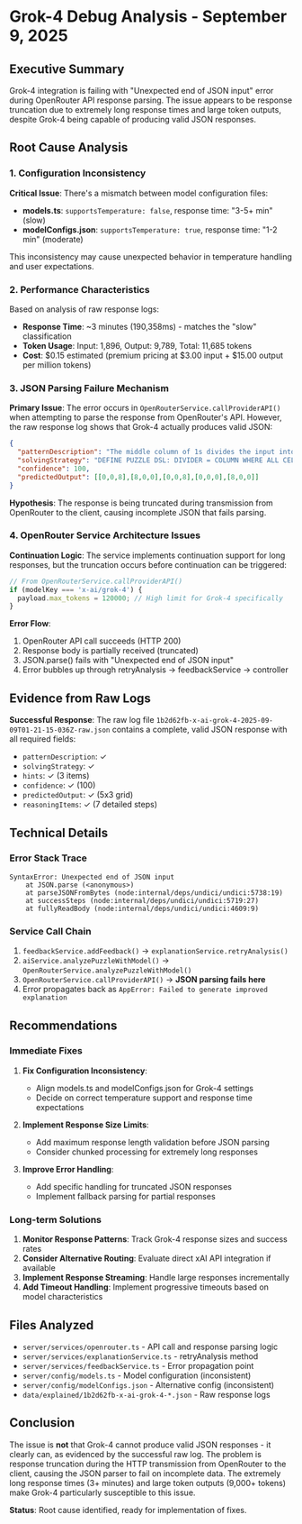 # Grok-4 Debug Analysis - September 9, 2025

## Executive Summary

Grok-4 integration is failing with "Unexpected end of JSON input" error during OpenRouter API response parsing. The issue appears to be response truncation due to extremely long response times and large token outputs, despite Grok-4 being capable of producing valid JSON responses.

## Root Cause Analysis

### 1. Configuration Inconsistency

**Critical Issue**: There's a mismatch between model configuration files:

- **models.ts**: `supportsTemperature: false`, response time: "3-5+ min" (slow)
- **modelConfigs.json**: `supportsTemperature: true`, response time: "1-2 min" (moderate)

This inconsistency may cause unexpected behavior in temperature handling and user expectations.

### 2. Performance Characteristics

Based on analysis of raw response logs:

- **Response Time**: ~3 minutes (190,358ms) - matches the "slow" classification
- **Token Usage**: Input: 1,896, Output: 9,789, Total: 11,685 tokens
- **Cost**: $0.15 estimated (premium pricing at $3.00 input + $15.00 output per million tokens)

### 3. JSON Parsing Failure Mechanism

**Primary Issue**: The error occurs in `OpenRouterService.callProviderAPI()` when attempting to parse the response from OpenRouter's API. However, the raw response log shows that Grok-4 actually produces valid JSON:

```json
{
  "patternDescription": "The middle column of 1s divides the input into left and right 5x3 subgrids...",
  "solvingStrategy": "DEFINE PUZZLE DSL: DIVIDER = COLUMN WHERE ALL CELLS == 1...",
  "confidence": 100,
  "predictedOutput": [[0,0,8],[8,0,0],[0,0,8],[0,0,0],[8,0,0]]
}
```

**Hypothesis**: The response is being truncated during transmission from OpenRouter to the client, causing incomplete JSON that fails parsing.

### 4. OpenRouter Service Architecture Issues

**Continuation Logic**: The service implements continuation support for long responses, but the truncation occurs before continuation can be triggered:

```typescript
// From OpenRouterService.callProviderAPI()
if (modelKey === 'x-ai/grok-4') {
  payload.max_tokens = 120000; // High limit for Grok-4 specifically
}
```

**Error Flow**:
1. OpenRouter API call succeeds (HTTP 200)
2. Response body is partially received (truncated)
3. JSON.parse() fails with "Unexpected end of JSON input"
4. Error bubbles up through retryAnalysis → feedbackService → controller

## Evidence from Raw Logs

**Successful Response**: The raw log file `1b2d62fb-x-ai-grok-4-2025-09-09T01-21-15-036Z-raw.json` contains a complete, valid JSON response with all required fields:
- `patternDescription`: ✓
- `solvingStrategy`: ✓  
- `hints`: ✓ (3 items)
- `confidence`: ✓ (100)
- `predictedOutput`: ✓ (5x3 grid)
- `reasoningItems`: ✓ (7 detailed steps)

## Technical Details

### Error Stack Trace
```
SyntaxError: Unexpected end of JSON input
    at JSON.parse (<anonymous>)
    at parseJSONFromBytes (node:internal/deps/undici/undici:5738:19)
    at successSteps (node:internal/deps/undici/undici:5719:27)
    at fullyReadBody (node:internal/deps/undici/undici:4609:9)
```

### Service Call Chain
1. `feedbackService.addFeedback()` → `explanationService.retryAnalysis()`
2. `aiService.analyzePuzzleWithModel()` → `OpenRouterService.analyzePuzzleWithModel()`
3. `OpenRouterService.callProviderAPI()` → **JSON parsing fails here**
4. Error propagates back as `AppError: Failed to generate improved explanation`

## Recommendations

### Immediate Fixes

1. **Fix Configuration Inconsistency**:
   - Align models.ts and modelConfigs.json for Grok-4 settings
   - Decide on correct temperature support and response time expectations

2. **Implement Response Size Limits**:
   - Add maximum response length validation before JSON parsing
   - Consider chunked processing for extremely long responses

3. **Improve Error Handling**:
   - Add specific handling for truncated JSON responses
   - Implement fallback parsing for partial responses

### Long-term Solutions

1. **Monitor Response Patterns**: Track Grok-4 response sizes and success rates
2. **Consider Alternative Routing**: Evaluate direct xAI API integration if available
3. **Implement Response Streaming**: Handle large responses incrementally
4. **Add Timeout Handling**: Implement progressive timeouts based on model characteristics

## Files Analyzed

- `server/services/openrouter.ts` - API call and response parsing logic
- `server/services/explanationService.ts` - retryAnalysis method
- `server/services/feedbackService.ts` - Error propagation point
- `server/config/models.ts` - Model configuration (inconsistent)
- `server/config/modelConfigs.json` - Alternative config (inconsistent)
- `data/explained/1b2d62fb-x-ai-grok-4-*.json` - Raw response logs

## Conclusion

The issue is **not** that Grok-4 cannot produce valid JSON responses - it clearly can, as evidenced by the successful raw log. The problem is response truncation during the HTTP transmission from OpenRouter to the client, causing the JSON parser to fail on incomplete data. The extremely long response times (3+ minutes) and large token outputs (9,000+ tokens) make Grok-4 particularly susceptible to this issue.

**Status**: Root cause identified, ready for implementation of fixes.
